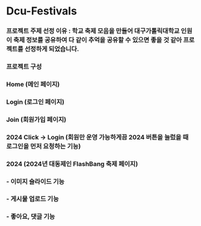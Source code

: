 # Dcu-Festivals

### 프로젝트 주제 선정 이유 : 학교 축제 모음을 만들어 대구가톨릭대학교 인원이 축제 정보를 공유하여 다 같이 추억을 공유할 수 있으면 좋을 것 같아 프로젝트를 선정하게 되었습니다.

### 프로젝트 구성
### Home (메인 페이지)
### Login (로그인 페이지)
### Join (회원가입 페이지)
### 2024 Click -> Login (회원만 운영 가능하게끔 2024 버튼을 눌렀을 때 로그인을 먼저 요청하는 기능)
### 2024 (2024년 대동제인 FlashBang 축제 페이지)
### - 이미지 슬라이드 기능
### - 게시물 업로드 기능
### - 좋아요, 댓글 기능


